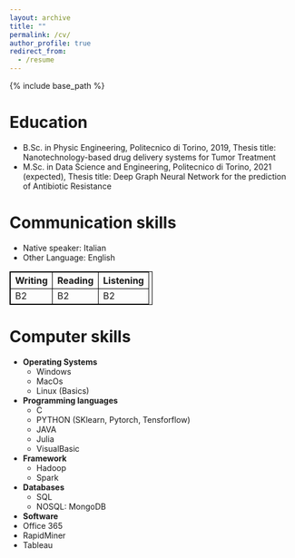 ```yaml
---
layout: archive
title: ""
permalink: /cv/
author_profile: true
redirect_from:
  - /resume
---
```


{% include base_path %}

Education
======
* B.Sc. in Physic Engineering, Politecnico di Torino, 2019, Thesis title: Nanotechnology-based drug delivery systems for Tumor Treatment 
* M.Sc. in Data Science and Engineering, Politecnico di Torino, 2021 (expected), Thesis title: Deep Graph Neural Network for the  prediction of  Antibiotic Resistance



Communication skills
======
* Native speaker: Italian
* Other Language: English
<table style="width:50%; border: 1px solid black; border-collapse: collapse">
  <tr>
    <th style="border: 1px solid black; border-collapse: collapse">Writing</th>
    <th style="border: 1px solid black; border-collapse: collapse">Reading</th>
    <th style="border: 1px solid black; border-collapse: collapse">Listening</th>
  </tr>
  <tr>
    <td style="border: 1px solid black; border-collapse: collapse">B2</td>
    <td style="border: 1px solid black; border-collapse: collapse">B2</td>
    <td style="border: 1px solid black; border-collapse: collapse">B2</td>
  </tr>
</table>

Computer skills
======
* **Operating Systems**
  * Windows
  * MacOs
  * Linux (Basics)
* **Programming languages**
  * C
  * PYTHON (SKlearn, Pytorch, Tensforflow)
  * JAVA
  * Julia
  * VisualBasic
* **Framework**
  * Hadoop
  * Spark
* **Databases**
  * SQL
  * NOSQL: MongoDB
 * **Software**
  * Office 365
  * RapidMiner
  * Tableau
  


